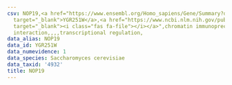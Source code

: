 ```yaml
---
csv: NOP19,<a href="https://www.ensembl.org/Homo_sapiens/Gene/Summary?db=core;g=YGR251W"
  target="_blank">YGR251W</a>,<a href="https://www.ncbi.nlm.nih.gov/pubmed/16709784"
  target="_blank"><i class="fas fa-file"></i></a>",chromatin immunoprecipitation assay,direct
  interaction,,,,transcriptional regulation,
data_alias: NOP19
data_id: YGR251W
data_numevidence: 1
data_species: Saccharomyces cerevisiae
data_taxid: '4932'
title: NOP19
---
```

